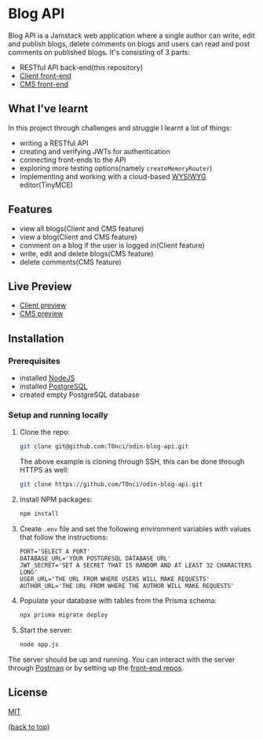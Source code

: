# Blog API

Blog API is a Jamstack web application where a single author can write, edit and publish blogs, delete comments on blogs and users can read and post comments on published blogs. It's consisting of 3 parts:

- RESTful API back-end(this repository)
- [Client front-end](https://github.com/T0nci/odin-blog-viewer)
- [CMS front-end](https://github.com/T0nci/odin-blog-author)

## What I've learnt

In this project through challenges and struggle I learnt a lot of things:

- writing a RESTful API
- creating and verifying JWTs for authentication
- connecting front-ends to the API
- exploring more testing options(namely `createMemoryRouter`)
- implementing and working with a cloud-based [WYSIWYG](https://en.wikipedia.org/wiki/WYSIWYG) editor(TinyMCE)

## Features

- view all blogs(Client and CMS feature)
- view a blog(Client and CMS feature)
- comment on a blog if the user is logged in(Client feature)
- write, edit and delete blogs(CMS feature)
- delete comments(CMS feature)

## Live Preview

- [Client preview](https://odin-blog-viewer.vercel.app/)
- [CMS preview](https://odin-blog-author.vercel.app/)

## Installation

### Prerequisites

- installed [NodeJS](https://nodejs.org/en)
- installed [PostgreSQL](https://www.postgresql.org/download/)
- created empty PostgreSQL database

### Setup and running locally

1. Clone the repo:
   ```bash
   git clone git@github.com:T0nci/odin-blog-api.git
   ```
   The above example is cloning through SSH, this can be done through HTTPS as well:
   ```bash
   git clone https://github.com/T0nci/odin-blog-api.git
   ```
2. Install NPM packages:
   ```bash
   npm install
   ```
3. Create `.env` file and set the following environment variables with values that follow the instructions:
   ```dotenv
   PORT='SELECT A PORT'
   DATABASE_URL='YOUR POSTGRESQL DATABASE URL'
   JWT_SECRET='SET A SECRET THAT IS RANDOM AND AT LEAST 32 CHARACTERS LONG'
   USER_URL='THE URL FROM WHERE USERS WILL MAKE REQUESTS'
   AUTHOR_URL='THE URL FROM WHERE THE AUTHOR WILL MAKE REQUESTS'
   ```
4. Populate your database with tables from the Prisma schema:
   ```bash
   npx prisma migrate deploy
   ```
5. Start the server:
   ```bash
   node app.js
   ```

The server should be up and running. You can interact with the server through [Postman](https://www.postman.com/) or by setting up the [front-end repos](#blog-api).

## License

[MIT](LICENSE.txt)

[(back to top)](#blog-api)
